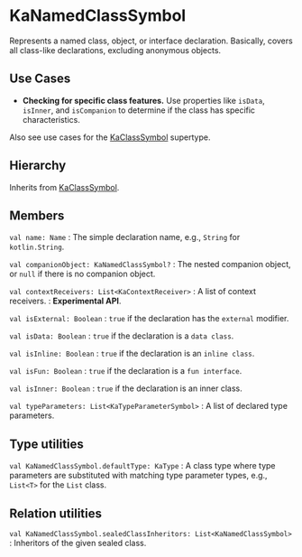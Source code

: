 # KaNamedClassSymbol

Represents a named class, object, or interface declaration.
Basically, covers all class-like declarations, excluding anonymous objects.

## Use Cases

* **Checking for specific class features.** Use properties like `isData`, `isInner`, and `isCompanion` to determine if
  the class has specific characteristics.

Also see use cases for the [KaClassSymbol](KaClassSymbol.md#use-cases) supertype.

## Hierarchy

Inherits from [KaClassSymbol](KaClassSymbol.md).

## Members

`val name: Name`
: The simple declaration name, e.g., `String` for `kotlin.String`.

`val companionObject: KaNamedClassSymbol?`
: The nested companion object, or `null` if there is no companion object.

`val contextReceivers: List<KaContextReceiver>`
: A list of context receivers.
: **Experimental API**.

`val isExternal: Boolean`
: `true` if the declaration has the `external` modifier.

`val isData: Boolean`
: `true` if the declaration is a `data class`.

`val isInline: Boolean`
: `true` if the declaration is an `inline class`.

`val isFun: Boolean`
: `true` if the declaration is a `fun interface`.

`val isInner: Boolean`
: `true` if the declaration is an inner class.

`val typeParameters: List<KaTypeParameterSymbol>`
: A list of declared type parameters.

## Type utilities

`val KaNamedClassSymbol.defaultType: KaType`
: A class type where type parameters are substituted with matching type parameter types, e.g., `List<T>` for the `List`
class.

## Relation utilities

`val KaNamedClassSymbol.sealedClassInheritors: List<KaNamedClassSymbol>`
: Inheritors of the given sealed class.